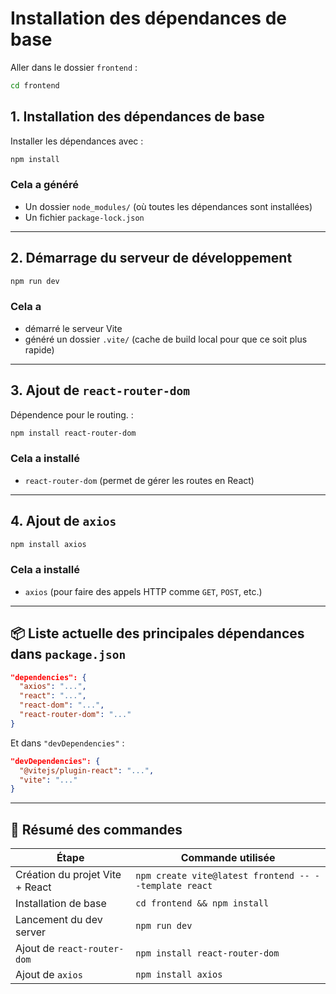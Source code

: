 
# Installation des dépendances de base

Aller dans le dossier `frontend` :

```bash
cd frontend
```

## 1. Installation des dépendances de base

Installer les dépendances avec :

```bash
npm install
```

### Cela a généré

* Un dossier `node_modules/` (où toutes les dépendances sont installées)
* Un fichier `package-lock.json`

---

## 2. Démarrage du serveur de développement

```bash
npm run dev
```

### Cela a

* démarré le serveur Vite
* généré un dossier `.vite/` (cache de build local pour que ce soit plus rapide)

---

## 3. Ajout de `react-router-dom`

Dépendence pour le routing. :

```bash
npm install react-router-dom
```

### Cela a installé

* `react-router-dom` (permet de gérer les routes en React)

---

## 4. Ajout de `axios`

```bash
npm install axios
```

### Cela a installé

* `axios` (pour faire des appels HTTP comme `GET`, `POST`, etc.)

---

## 📦 Liste actuelle des principales dépendances dans `package.json`

```json
"dependencies": {
  "axios": "...",
  "react": "...",
  "react-dom": "...",
  "react-router-dom": "..."
}
```

Et dans `"devDependencies"` :

```json
"devDependencies": {
  "@vitejs/plugin-react": "...",
  "vite": "..."
}
```

---

## 🔁 Résumé des commandes

| Étape                           | Commande utilisée                                     |
| ------------------------------- | ----------------------------------------------------- |
| Création du projet Vite + React | `npm create vite@latest frontend -- --template react` |
| Installation de base            | `cd frontend && npm install`                          |
| Lancement du dev server         | `npm run dev`                                         |
| Ajout de `react-router-dom`     | `npm install react-router-dom`                        |
| Ajout de `axios`                | `npm install axios`                                   |
